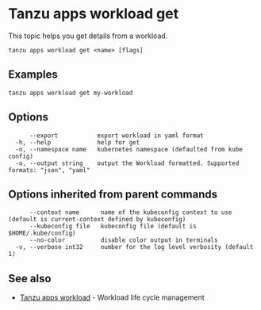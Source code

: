 # Tanzu apps workload get

This topic helps you get details from a workload.

```
tanzu apps workload get <name> [flags]
```

## <a id="examples"></a>Examples

```
tanzu apps workload get my-workload
```

## <a id="options"></a>Options

```
      --export           export workload in yaml format
  -h, --help             help for get
  -n, --namespace name   kubernetes namespace (defaulted from kube config)
  -o, --output string    output the Workload formatted. Supported formats: "json", "yaml"
```

## <a id="options-inherited-from-parent-commands"></a>Options inherited from parent commands

```
      --context name      name of the kubeconfig context to use (default is current-context defined by kubeconfig)
      --kubeconfig file   kubeconfig file (default is $HOME/.kube/config)
      --no-color          disable color output in terminals
  -v, --verbose int32     number for the log level verbosity (default 1)
```

## <a id="see-also"></a> See also

* [Tanzu apps workload](tanzu_apps_workload.md)	- Workload life cycle management

